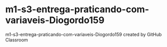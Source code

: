 # m1-s3-entrega-praticando-com-variaveis-Diogordo159
m1-s3-entrega-praticando-com-variaveis-Diogordo159 created by GitHub Classroom
